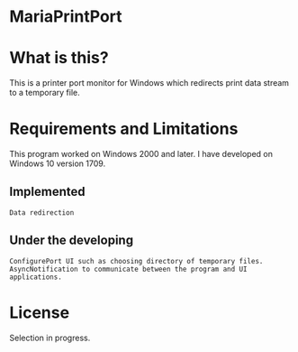# MariaPrintPort

What is this?
=============

This is a printer port monitor for Windows which redirects print data stream to a temporary file.

Requirements and Limitations
============================

This program worked on Windows 2000 and later. I have developed on Windows 10 version 1709.

Implemented
-----------

    Data redirection

Under the developing
--------------------

    ConfigurePort UI such as choosing directory of temporary files.
    AsyncNotification to communicate between the program and UI applications.

License
=======

Selection in progress.
